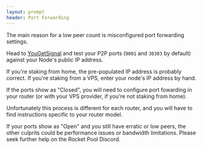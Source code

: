 ```yaml
---
layout: prompt
header: Port Forwarding
---
```


The main reason for a low peer count is misconfigured port forwarding settings.

Head to [YouGetSignal](https://www.yougetsignal.com/tools/open-ports/) and test your P2P ports (`9001` and `30303` by default) against your Node's public IP address.

If you're staking from home, the pre-populated IP address is probably correct.
If you're staking from a VPS, enter your node's IP address by hand.

If the ports show as "Closed", you will need to configure port fowarding in your router (or with your VPS provider, if you're not staking from home).

Unfortunately this process is different for each router, and you will have to find instructions specific to your router model.

If your ports show as "Open" and you still have erratic or low peers, the other culprits could be performance issues or bandwidth limitations. Please seek further help on the Rocket Pool Discord.
